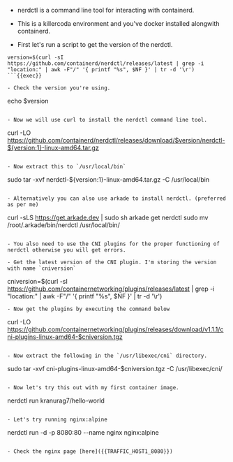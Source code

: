 - nerdctl is a command line tool for interacting with containerd. 
- This is a killercoda environment and you've docker installed alongwith containerd. 


- First let's run a script to get the version of the nerdctl. 

```
version=$(curl -sI https://github.com/containerd/nerdctl/releases/latest | grep -i "location:" | awk -F"/" '{ printf "%s", $NF }' | tr -d '\r')
```{{exec}}

- Check the version you're using. 
```
echo $version
```{{exec}}

- Now we will use curl to install the nerdctl command line tool. 

```
curl -LO https://github.com/containerd/nerdctl/releases/download/$version/nerdctl-${version:1}-linux-amd64.tar.gz
```{{exec}}

- Now extract this to `/usr/local/bin` 

```
sudo tar -xvf nerdctl-${version:1}-linux-amd64.tar.gz -C /usr/local/bin
```{{exec}}

- Alternatively you can also use arkade to install nerdctl. (preferred as per me)

```
curl -sLS https://get.arkade.dev | sudo sh
arkade get nerdctl 
sudo mv /root/.arkade/bin/nerdctl /usr/local/bin/
```{{copy}}

- You also need to use the CNI plugins for the proper functioning of nerdctl otherwise you will get errors. 

- Get the latest version of the CNI plugin. I'm storing the version with name `cniversion` 

```
cniversion=$(curl -sI https://github.com/containernetworking/plugins/releases/latest | grep -i "location:" | awk -F"/" '{ printf "%s", $NF }' | tr -d '\r')
```{{exec}}
- Now get the plugins by executing the command below 

```
curl -LO https://github.com/containernetworking/plugins/releases/download/v1.1.1/cni-plugins-linux-amd64-$cniversion.tgz
```{{exec}}

- Now extract the following in the `/usr/libexec/cni` directory. 

```
sudo tar -xvf cni-plugins-linux-amd64-$cniversion.tgz -C /usr/libexec/cni/
```{{exec}}

- Now let's try this out with my first container image. 

```
nerdctl run kranurag7/hello-world
```{{exec}}

- Let's try running nginx:alpine 

```
nerdctl run -d -p 8080:80 --name nginx nginx:alpine 
```{{exec}}

- Check the nginx page [here]({{TRAFFIC_HOST1_8080}})
